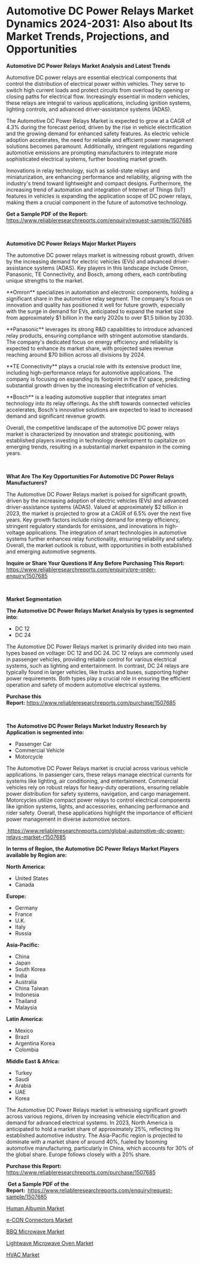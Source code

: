 <p><h1>Automotive DC Power Relays Market Dynamics 2024-2031: Also about Its Market Trends, Projections, and Opportunities</h1></p><p><strong>Automotive DC Power Relays Market Analysis and Latest Trends</strong></p>
<p><p>Automotive DC power relays are essential electrical components that control the distribution of electrical power within vehicles. They serve to switch high current loads and protect circuits from overload by opening or closing paths for electrical flow. Increasingly essential in modern vehicles, these relays are integral to various applications, including ignition systems, lighting controls, and advanced driver-assistance systems (ADAS).</p><p>The Automotive DC Power Relays Market is expected to grow at a CAGR of 4.3% during the forecast period, driven by the rise in vehicle electrification and the growing demand for enhanced safety features. As electric vehicle adoption accelerates, the need for reliable and efficient power management solutions becomes paramount. Additionally, stringent regulations regarding automotive emissions are prompting manufacturers to integrate more sophisticated electrical systems, further boosting market growth. </p><p>Innovations in relay technology, such as solid-state relays and miniaturization, are enhancing performance and reliability, aligning with the industry's trend toward lightweight and compact designs. Furthermore, the increasing trend of automation and integration of Internet of Things (IoT) features in vehicles is expanding the application scope of DC power relays, making them a crucial component in the future of automotive technology.</p></p>
<p><strong>Get a Sample PDF of the Report:&nbsp;</strong> <a href="https://www.reliableresearchreports.com/enquiry/request-sample/1507685">https://www.reliableresearchreports.com/enquiry/request-sample/1507685</a></p>
<p>&nbsp;</p>
<p><strong>Automotive DC Power Relays Major Market Players</strong></p>
<p><p>The automotive DC power relays market is witnessing robust growth, driven by the increasing demand for electric vehicles (EVs) and advanced driver-assistance systems (ADAS). Key players in this landscape include Omron, Panasonic, TE Connectivity, and Bosch, among others, each contributing unique strengths to the market.</p><p>**Omron** specializes in automation and electronic components, holding a significant share in the automotive relay segment. The company's focus on innovation and quality has positioned it well for future growth, especially with the surge in demand for EVs, anticipated to expand the market size from approximately $1 billion in the early 2020s to over $1.5 billion by 2030.</p><p>**Panasonic** leverages its strong R&D capabilities to introduce advanced relay products, ensuring compliance with stringent automotive standards. The company's dedicated focus on energy efficiency and reliability is expected to enhance its market share, with projected sales revenue reaching around $70 billion across all divisions by 2024.</p><p>**TE Connectivity** plays a crucial role with its extensive product line, including high-performance relays for automotive applications. The company is focusing on expanding its footprint in the EV space, predicting substantial growth driven by the increasing electrification of vehicles.</p><p>**Bosch** is a leading automotive supplier that integrates smart technology into its relay offerings. As the shift towards connected vehicles accelerates, Bosch's innovative solutions are expected to lead to increased demand and significant revenue growth.</p><p>Overall, the competitive landscape of the automotive DC power relays market is characterized by innovation and strategic positioning, with established players investing in technology development to capitalize on emerging trends, resulting in a substantial market expansion in the coming years.</p></p>
<p>&nbsp;</p>
<p><strong>What Are The Key Opportunities For Automotive DC Power Relays Manufacturers?</strong></p>
<p><p>The Automotive DC Power Relays market is poised for significant growth, driven by the increasing adoption of electric vehicles (EVs) and advanced driver-assistance systems (ADAS). Valued at approximately $2 billion in 2023, the market is projected to grow at a CAGR of 6.5% over the next five years. Key growth factors include rising demand for energy efficiency, stringent regulatory standards for emissions, and innovations in high-voltage applications. The integration of smart technologies in automotive systems further enhances relay functionality, ensuring reliability and safety. Overall, the market outlook is robust, with opportunities in both established and emerging automotive segments.</p></p>
<p><strong>Inquire or Share Your Questions If Any Before Purchasing This Report:</strong> <a href="https://www.reliableresearchreports.com/enquiry/pre-order-enquiry/1507685">https://www.reliableresearchreports.com/enquiry/pre-order-enquiry/1507685</a></p>
<p>&nbsp;</p>
<p><strong>Market Segmentation</strong></p>
<p><strong>The Automotive DC Power Relays Market Analysis by types is segmented into:</strong></p>
<p><ul><li>DC 12</li><li>DC 24</li></ul></p>
<p><p>The Automotive DC Power Relays market is primarily divided into two main types based on voltage: DC 12 and DC 24. DC 12 relays are commonly used in passenger vehicles, providing reliable control for various electrical systems, such as lighting and entertainment. In contrast, DC 24 relays are typically found in larger vehicles, like trucks and buses, supporting higher power requirements. Both types play a crucial role in ensuring the efficient operation and safety of modern automotive electrical systems.</p></p>
<p><strong>Purchase this Report:&nbsp;</strong><a href="https://www.reliableresearchreports.com/purchase/1507685">https://www.reliableresearchreports.com/purchase/1507685</a></p>
<p>&nbsp;</p>
<p><strong>The Automotive DC Power Relays Market Industry Research by Application is segmented into:</strong></p>
<p><ul><li>Passenger Car</li><li>Commercial Vehicle</li><li>Motorcycle</li></ul></p>
<p><p>The Automotive DC Power Relays market is crucial across various vehicle applications. In passenger cars, these relays manage electrical currents for systems like lighting, air conditioning, and entertainment. Commercial vehicles rely on robust relays for heavy-duty operations, ensuring reliable power distribution for safety systems, navigation, and cargo management. Motorcycles utilize compact power relays to control electrical components like ignition systems, lights, and accessories, enhancing performance and rider safety. Overall, these applications highlight the importance of efficient power management in diverse automotive sectors.</p></p>
<p><a href="https://www.reliableresearchreports.com/global-automotive-dc-power-relays-market-r1507685">&nbsp;https://www.reliableresearchreports.com/global-automotive-dc-power-relays-market-r1507685</a></p>
<p><strong>In terms of Region, the Automotive DC Power Relays Market Players available by Region are:</strong></p>
<p>
    <p> <strong> North America: </strong>
        <ul>
            <li>United States</li>
            <li>Canada</li>
        </ul>
        </p> 
    <p> <strong> Europe: </strong>
        <ul>
            <li>Germany</li>
            <li>France</li>
            <li>U.K.</li>
            <li>Italy</li>
            <li>Russia</li>
        </ul>
        </p> 
    <p> <strong> Asia-Pacific: </strong>
        <ul>
            <li>China</li>
            <li>Japan</li>
            <li>South Korea</li>
            <li>India</li>
            <li>Australia</li>
            <li>China Taiwan</li>
            <li>Indonesia</li>
            <li>Thailand</li>
            <li>Malaysia</li>
        </ul>
        </p> 
    <p> <strong> Latin America: </strong>
        <ul>
            <li>Mexico</li>
            <li>Brazil</li>
            <li>Argentina Korea</li>
            <li>Colombia</li>
        </ul>
        </p> 
    <p> <strong> Middle East & Africa: </strong>
        <ul>
            <li>Turkey</li>
            <li>Saudi</li>
            <li>Arabia</li>
            <li>UAE</li>
            <li>Korea</li>
        </ul>
    </p>
    </p>
<p><p>The Automotive DC Power Relays market is witnessing significant growth across various regions, driven by increasing vehicle electrification and demand for advanced electrical systems. In 2023, North America is anticipated to hold a market share of approximately 25%, reflecting its established automotive industry. The Asia-Pacific region is projected to dominate with a market share of around 40%, fueled by booming automotive manufacturing, particularly in China, which accounts for 30% of the global share. Europe follows closely with a 20% share.</p></p>
<p><strong>Purchase this Report: </strong><a href="https://www.reliableresearchreports.com/purchase/1507685">https://www.reliableresearchreports.com/purchase/1507685</a></p>
<p>&nbsp;<strong>Get a Sample PDF of the Report:&nbsp;&nbsp;</strong><a href="https://www.reliableresearchreports.com/enquiry/request-sample/1507685">https://www.reliableresearchreports.com/enquiry/request-sample/1507685</a></p>
<p><strong></strong></p>
<p><p><a href="https://www.linkedin.com/pulse/global-human-albumin-market-analysis-key-trends-future-projections-ffzwf?trackingId=Svb7mhFTSkS87SwZHZMH%2Bg%3D%3D">Human Albumin Market</a></p><p><a href="https://github.com/angelajermaine/Market-Research-Report-List-5/blob/main/e-con-connectors-market.md">e-CON Connectors Market</a></p><p><a href="https://issuu.com/reportprime-2/docs/bbq-microwave-market-size-2030.pptx_c41bba8f715a14">BBQ Microwave Market</a></p><p><a href="https://issuu.com/reportprime-2/docs/lightwave-microwave-oven-market-siz_c1a79901690fd2">Lightwave Microwave Oven Market</a></p><p><a href="https://www.linkedin.com/pulse/global-hvac-industry-research-report-competitive-landscape-market-eyugf?trackingId=htwDNLWVQm%2BkzOSapqDL%2BA%3D%3D">HVAC Market</a></p></p>
